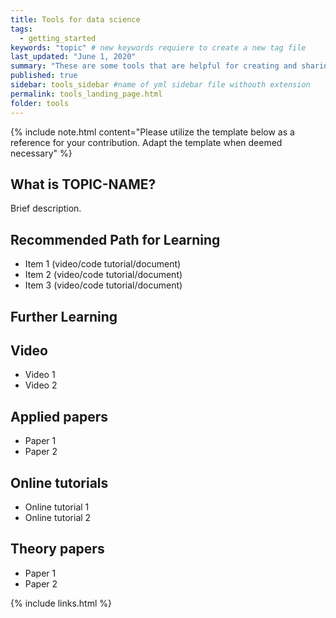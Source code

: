 ```yaml
---
title: Tools for data science
tags:
  - getting_started
keywords: "topic" # new keywords requiere to create a new tag file
last_updated: "June 1, 2020"
summary: "These are some tools that are helpful for creating and sharing reproducible code and documents. Many of these tools are indispensible for data scientists"
published: true
sidebar: tools_sidebar #name of yml sidebar file withouth extension
permalink: tools_landing_page.html
folder: tools
---
```



{% include note.html content="Please utilize the template below as a reference for your contribution. Adapt the template when deemed necessary" %}

## What is TOPIC-NAME?

Brief description.


## Recommended Path for Learning

* Item 1 (video/code tutorial/document)
* Item 2 (video/code tutorial/document)
* Item 3 (video/code tutorial/document)

## Further Learning

## Video

* Video 1
* Video 2

## Applied papers 

* Paper 1
* Paper 2

## Online tutorials

* Online tutorial 1
* Online tutorial 2

## Theory papers 
* Paper 1
* Paper 2

{% include links.html %}